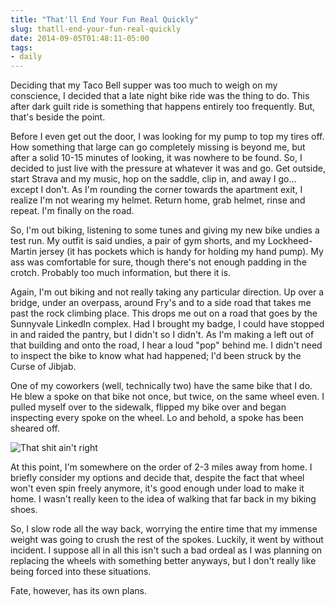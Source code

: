 ```yaml
---
title: "That'll End Your Fun Real Quickly"
slug: thatll-end-your-fun-real-quickly
date: 2014-09-05T01:48:11-05:00
tags:
- daily
---
```

Deciding that my Taco Bell supper was too much to weigh on my conscience, I decided that a late night bike ride was the thing to do. This after dark guilt ride is something that happens entirely too frequently. But, that's beside the point.

Before I even get out the door, I was looking for my pump to top my tires off. How something that large can go completely missing is beyond me, but after a solid 10-15 minutes of looking, it was nowhere to be found. So, I decided to just live with the pressure at whatever it was and go. Get outside, start Strava and my music, hop on the saddle, clip in, and away I go... except I don't. As I'm rounding the corner towards the apartment exit, I realize I'm not wearing my helmet. Return home, grab helmet, rinse and repeat. I'm finally on the road.

So, I'm out biking, listening to some tunes and giving my new bike undies a test run. My outfit is said undies, a pair of gym shorts, and my Lockheed-Martin jersey (it has pockets which is handy for holding my hand pump). My ass was comfortable for sure, though there's not enough padding in the crotch. Probably too much information, but there it is.

Again, I'm out biking and not really taking any particular direction. Up over a bridge, under an overpass, around Fry's and to a side road that takes me past the rock climbing place. This drops me out on a road that goes by the Sunnyvale LinkedIn complex. Had I brought my badge, I could have stopped in and raided the pantry, but I didn't so I didn't. As I'm making a left out of that building and onto the road, I hear a loud "pop" behind me. I didn't need to inspect the bike to know what had happened; I'd been struck by the Curse of Jibjab.

One of my coworkers (well, technically two) have the same bike that I do. He blew a spoke on that bike not once, but twice, on the same wheel even. I pulled myself over to the sidewalk, flipped my bike over and began inspecting every spoke on the wheel. Lo and behold, a spoke has been sheared off.

![](http://i.imgur.com/xvn3qf1.jpg "That shit ain't right")

At this point, I'm somewhere on the order of 2-3 miles away from home. I briefly consider my options and decide that, despite the fact that wheel won't even spin freely anymore, it's good enough under load to make it home. I wasn't really keen to the idea of walking that far back in my biking shoes.

So, I slow rode all the way back, worrying the entire time that my immense weight was going to crush the rest of the spokes. Luckily, it went by without incident. I suppose all in all this isn't such a bad ordeal as I was planning on replacing the wheels with something better anyways, but I don't really like being forced into these situations.

Fate, however, has its own plans.
